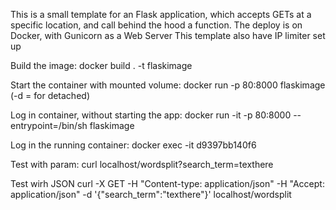 This is a small template for an Flask application, which accepts GETs at a specific location, and call behind the hood a function.
The deploy is on Docker, with Gunicorn as a Web Server
This template also have IP limiter set up

Build the image:
docker build . -t flaskimage

Start the container with mounted volume:
docker run -p 80:8000 flaskimage
(-d = for detached)

Log in container, without starting the app:
docker run -it -p 80:8000 --entrypoint=/bin/sh flaskimage

Log in the running container:
docker exec -it d9397bb140f6

Test with param:
curl localhost/wordsplit?search_term=texthere

Test wirh JSON
curl -X GET -H "Content-type: application/json" -H "Accept: application/json" -d '{"search_term":"texthere"}' localhost/wordsplit
